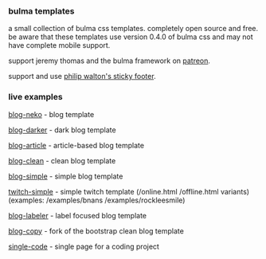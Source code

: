 ### bulma templates

a small collection of bulma css templates. completely open source and free. be aware that these templates use version 0.4.0 of bulma css and may not have complete mobile support.

support jeremy thomas and the bulma framework on [patreon](https://www.patreon.com/jgthms). 

support and use [philip walton's sticky footer](https://philipwalton.github.io/solved-by-flexbox/demos/sticky-footer/).

### live examples

[blog-neko](https://plasticneko.github.io/bulma-blog-neko/) - blog template

[blog-darker](https://plasticneko.github.io/bulma-blog-darker/) - dark blog template

[blog-article](https://plasticneko.github.io/bulma-blog-article/) - article-based blog template

[blog-clean](https://plasticneko.github.io/bulma-blog-clean/) - clean blog template

[blog-simple](https://plasticneko.github.io/bulma-blog-simple/) - simple blog template

[twitch-simple](https://plasticneko.github.io/bulma-twitch-simple/online.html) - simple twitch template (/online.html /offline.html variants) (examples: /examples/bnans /examples/rockleesmile)

[blog-labeler](https://plasticneko.github.io/bulma-blog-labeler/) - label focused blog template

[blog-copy](https://plasticneko.github.io/bulma-blog-copy/) - fork of the bootstrap clean blog template

[single-code](https://plasticneko.github.io/bulma-single-code/) - single page for a coding project
